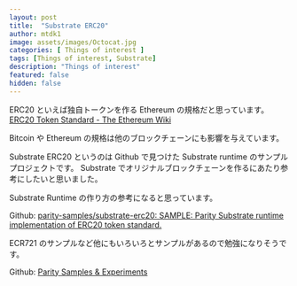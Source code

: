 ```yaml
---
layout: post
title:  "Substrate ERC20"
author: mtdk1
image: assets/images/Octocat.jpg
categories: [ Things of interest ]
tags: [Things of interest, Substrate]
description: "Things of interest"
featured: false
hidden: false
---
```


ERC20 といえば独自トークンを作る Ethereum の規格だと思っています。
[ERC20 Token Standard - The Ethereum Wiki](https://theethereum.wiki/w/index.php/ERC20_Token_Standard)

Bitcoin や Ethereum の規格は他のブロックチェーンにも影響を与えています。

Substrate ERC20 というのは Github で見つけた Substrate runtime のサンプルプロジェクトです。
Substrate でオリジナルブロックチェーンを作るにあたり参考にしたいと思いました。

Substrate Runtime の作り方の参考になると思っています。

Github: [parity-samples/substrate-erc20: SAMPLE: Parity Substrate runtime implementation of ERC20 token standard.](https://github.com/parity-samples/substrate-erc20)

ECR721 のサンプルなど他にもいろいろとサンプルがあるので勉強になりそうです。

Github: [Parity Samples & Experiments](https://github.com/parity-samples)
